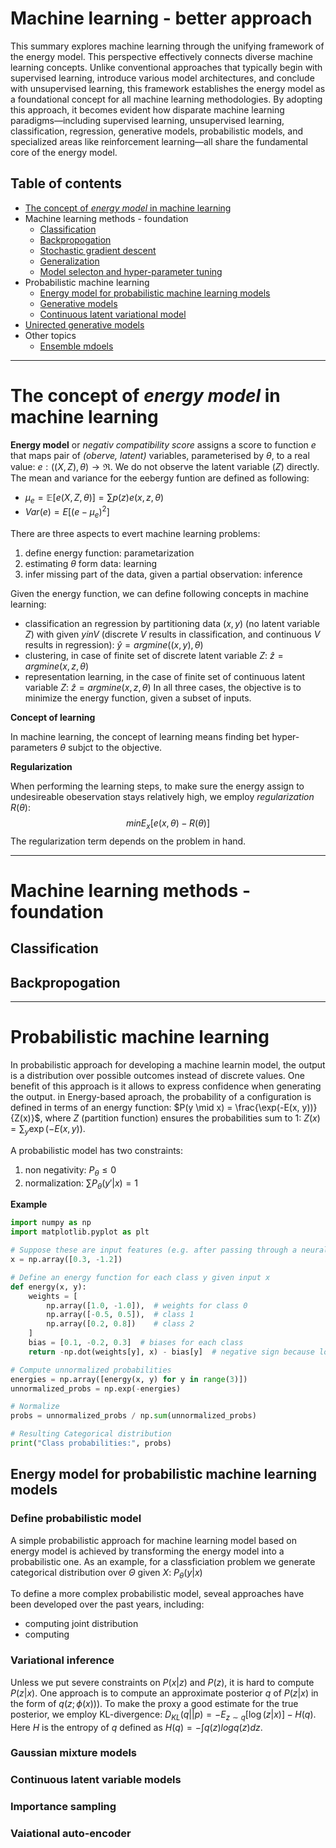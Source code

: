 <h1>Machine learning - better approach</h1>

This summary explores machine learning through the unifying framework of the energy model. This perspective effectively connects diverse machine learning concepts. Unlike conventional approaches that typically begin with supervised learning, introduce various model architectures, and conclude with unsupervised learning, this framework establishes the energy model as a foundational concept for all machine learning methodologies. By adopting this approach, it becomes evident how disparate machine learning paradigms—including supervised learning, unsupervised learning, classification, regression, generative models, probabilistic models, and specialized areas like reinforcement learning—all share the fundamental core of the energy model.

## <a name="table">Table of contents</a>
- [The concept of _energy model_ in machine learning](#energy)
- Machine learning methods - foundation
  - [Classification](#classifiation)
  - [Backpropogation](#back)
  - [Stochastic gradient descent](#sgd)
  - [Generalization](#generalization)
  - [Model selecton and hyper-parameter tuning](#hp)
- Probabilistic machine learning
  - [Energy model for probabilistic machine learning models](#prob)
  - [Generative models](#gen)
  - [Continuous latent variational model](#clvm)
- [Unirected generative models](#ugen)
- Other topics
  - [Ensemble mdoels](#ensemble)
 

--- 
# <a name="energy">The concept of _energy model_ in machine learning</a>


__Energy model__ or _negativ compatibility score_ assigns a score to function $e$ that maps pair of _(oberve, latent)_ variables, parameterised by $\theta$, to a real value: $e: ((X, Z), \theta) \rightarrow \Re$. We do not observe the latent variable ($Z$) directly. The mean and variance for the eebergy funtion are defined as following:
- $\mu_e = \mathbb{E} [e(X,Z,\theta)] = \sum p(z)e(x,z,\theta)$
- $Var(e) = E [(e - \mu_e)^2]$

There are three aspects to evert machine learning problems:
1. define energy function: parametarization
2. estimating $\theta$ form data: learning
3. infer missing part of the data, given a partial observation: inference


Given the energy function, we can define following concepts in machine learning:
- classification an regression by partitioning data $(x,y)$ (no latent variable $Z$) with given $y in V$ (discrete $V$ results in classification, and continuous $V$ results in regression): $\hat{y} = argmin e((x,y),\theta)$
- clustering, in case of finite set of discrete latent variable $Z$: $\hat{z} = argmin e(x,z,\theta)$
- representation learning, in the case of finite set of continuous latent variable $Z$: $\hat{z} = argmin e(x,z,\theta)$
In all three cases, the objective is to minimize the energy function, given a subset of inputs.

__Concept of learning__

In machine learning, the concept of learning means finding bet hyper-parameters $\theta$ subjct to the objective. 

__Regularization__

When performing the learning steps, to make sure the energy assign to undesireable obeservation stays relatively high, we employ _regularization_ $R(\theta)$:
$$min E_x [e(x,\theta) - R(\theta)]$$
The regularization term depends on the problem in hand.



---
# Machine learning methods - foundation

## <a name="classification">Classification</a>

## <a name="back">Backpropogation</a>
---
# Probabilistic machine learning
In probabilistic approach for developing a machine learnin model, the output is a distribution over possible outcomes instead of discrete values. One benefit of this approach is it allows to express confidence when generating the output. in Energy-based aproach, the probability of a configuration is defined in terms of an energy function: $P(y \mid x) = \frac{\exp(-E(x, y))}{Z(x)}$, where $Z$ (partition function) ensures the probabilities sum to 1: $Z(x) = \sum_y \exp(-E(x, y))$.

A probabilistic model has two constraints: 
1. non negativity: $P_\theta \leq 0$
2. normalization: $\sum P_\theta(y'|x) = 1$

__Example__
```python
import numpy as np
import matplotlib.pyplot as plt

# Suppose these are input features (e.g. after passing through a neural net)
x = np.array([0.3, -1.2])

# Define an energy function for each class y given input x
def energy(x, y):
    weights = [
        np.array([1.0, -1.0]),  # weights for class 0
        np.array([-0.5, 0.5]),  # class 1
        np.array([0.2, 0.8])    # class 2
    ]
    bias = [0.1, -0.2, 0.3]  # biases for each class
    return -np.dot(weights[y], x) - bias[y]  # negative sign because lower energy = higher prob

# Compute unnormalized probabilities
energies = np.array([energy(x, y) for y in range(3)])
unnormalized_probs = np.exp(-energies)

# Normalize
probs = unnormalized_probs / np.sum(unnormalized_probs)

# Resulting Categorical distribution
print("Class probabilities:", probs)
```

## <a name="prob">Energy model for probabilistic machine learning models</a>
### Define probabilistic model
A simple probabilistic approach for machine learning model based on energy model is achieved by transforming the energy model into a probabilistic one. As an example, for a classficiation problem we generate categorical distribution over $\Theta$ given $X$: $P_\theta (y|x)$

To define a more complex probabilistic model, seveal approaches have been developed over the past years, including:
- computing joint distribution
- computing

### Variational inference

Unless we put severe constraints on $P(x|z)$ and $P(z)$, it is hard to compute $P(z|x)$. One approach is to compute an approximate posterior $q$ of $P(z|x)$ in the form of $q(z; \phi(x)))$. To make the proxy a good estimate for the true posterior, we employ KL-divergence: $D_{KL}(q||p) = -E_{z \sim q}[\log (z|x)] - H(q)$. Here $H$ is the entropy of $q$ defined as $H(q) = -\int q(z)logq(z)dz$.

### Gaussian mixture models

### Continuous latent variable models

### Importance sampling 

### Vaiational auto-encoder




